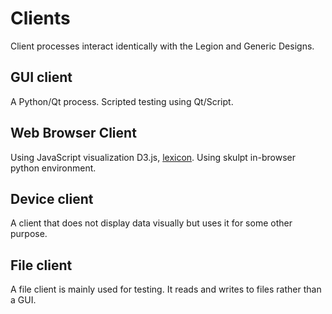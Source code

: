 # Clients
Client processes interact identically with the Legion and Generic Designs.

## GUI client

A Python/Qt process.
Scripted testing using Qt/Script.

## Web Browser Client
Using JavaScript visualization D3.js, [lexicon](lexicon.md).
Using skulpt in-browser python environment.

## Device client

A client that does not display data visually but uses it for some other purpose.

## File client

A file client is mainly used for testing.
It reads and writes to files rather than a GUI.
